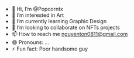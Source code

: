 - 👋 Hi, I’m @Popcorntx
- 👀 I’m interested in Art
- 🌱 I’m currently learning Graphic Design
- 💞️ I’m looking to collaborate on NFTs projects
- 📫 How to reach me nguyenton0811@gmail.com
- 😄 Pronouns: ...
- ⚡ Fun fact: Poor handsome guy

<!---
Popcorntx/Popcorntx is a ✨ special ✨ repository because its `README.md` (this file) appears on your GitHub profile.
You can click the Preview link to take a look at your changes.
--->
